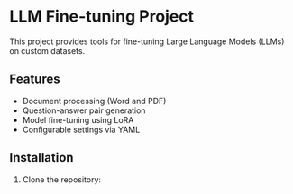 # LLM Fine-tuning Project

This project provides tools for fine-tuning Large Language Models (LLMs) on custom datasets.

## Features

- Document processing (Word and PDF)
- Question-answer pair generation
- Model fine-tuning using LoRA
- Configurable settings via YAML

## Installation

1. Clone the repository: